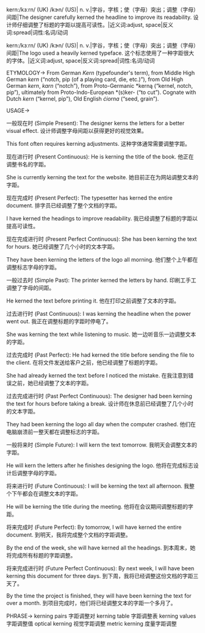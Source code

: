 kern:/kɜːrn/ (UK) /kɝn/ (US)| n. v.|字谷，字核；使（字母）突出；调整（字母）间距|The designer carefully kerned the headline to improve its readability. 设计师仔细调整了标题的字距以提高可读性。|近义词:adjust, space|反义词:spread|词性:名词/动词

kern:/kɜːrn/ (UK) /kɝn/ (US)| n. v.|字谷，字核；使（字母）突出；调整（字母）间距|The logo used a heavily kerned typeface.  这个标志使用了一种字距很大的字体。|近义词:adjust, space|反义词:spread|词性:名词/动词


ETYMOLOGY->
From German *Kern* (typefounder's term), from Middle High German *kern* (“notch, pip (of a playing card, die, etc.)”), from Old High German *kern*, *karn* (“notch”), from Proto-Germanic *kerną (“kernel, notch, pip”), ultimately from Proto-Indo-European *(s)ker- (“to cut”). Cognate with Dutch *kern* (“kernel, pip”), Old English *ċiorna* (“seed, grain”).

USAGE->

一般现在时 (Simple Present):
The designer kerns the letters for a better visual effect. 设计师调整字母间距以获得更好的视觉效果。

This font often requires kerning adjustments.  这种字体通常需要调整字距。


现在进行时 (Present Continuous):
He is kerning the title of the book. 他正在调整书名的字距。

She is currently kerning the text for the website. 她目前正在为网站调整文本的字距。


现在完成时 (Present Perfect):
The typesetter has kerned the entire document. 排字员已经调整了整个文档的字距。

I have kerned the headings to improve readability. 我已经调整了标题的字距以提高可读性。


现在完成进行时 (Present Perfect Continuous):
She has been kerning the text for hours. 她已经调整了几个小时的文本字距。

They have been kerning the letters of the logo all morning. 他们整个上午都在调整标志字母的字距。


一般过去时 (Simple Past):
The printer kerned the letters by hand.  印刷工手工调整了字母的间距。

He kerned the text before printing it. 他在打印之前调整了文本的字距。


过去进行时 (Past Continuous):
I was kerning the headline when the power went out. 我正在调整标题的字距时停电了。

She was kerning the text while listening to music. 她一边听音乐一边调整文本的字距。


过去完成时 (Past Perfect):
He had kerned the title before sending the file to the client. 在将文件发送给客户之前，他已经调整了标题的字距。

She had already kerned the text before I noticed the mistake. 在我注意到错误之前，她已经调整了文本的字距。


过去完成进行时 (Past Perfect Continuous):
The designer had been kerning the text for hours before taking a break.  设计师在休息前已经调整了几个小时的文本字距。

They had been kerning the logo all day when the computer crashed. 他们在电脑崩溃前一整天都在调整标志的字距。


一般将来时 (Simple Future):
I will kern the text tomorrow. 我明天会调整文本的字距。

He will kern the letters after he finishes designing the logo. 他将在完成标志设计后调整字母的字距。


将来进行时 (Future Continuous):
I will be kerning the text all afternoon. 我整个下午都会在调整文本的字距。

He will be kerning the title during the meeting. 他将在会议期间调整标题的字距。


将来完成时 (Future Perfect):
By tomorrow, I will have kerned the entire document. 到明天，我将完成整个文档的字距调整。

By the end of the week, she will have kerned all the headings. 到本周末，她将完成所有标题的字距调整。


将来完成进行时 (Future Perfect Continuous):
By next week, I will have been kerning this document for three days. 到下周，我将已经调整这份文档的字距三天了。

By the time the project is finished, they will have been kerning the text for over a month.  到项目完成时，他们将已经调整文本的字距一个多月了。


PHRASE->
kerning pairs 字距调整对
kerning table 字距调整表
kerning values 字距调整值
optical kerning 视觉字距调整
metric kerning 度量字距调整
